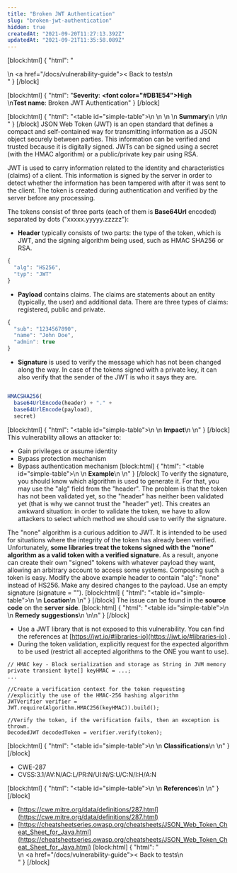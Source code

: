 ```yaml
---
title: "Broken JWT Authentication"
slug: "broken-jwt-authentication"
hidden: true
createdAt: "2021-09-20T11:27:13.392Z"
updatedAt: "2021-09-21T11:35:58.089Z"
---
```

[block:html]
{
  "html": "<div>\n  <a href=\"/docs/vulnerability-guide\">< Back to tests</a>\n</div>"
}
[/block]

[block:html]
{
  "html": "<b>Severity</b>: <b><font color=\"#DB1E54\">High</font></b><br>\n<b>Test name</b>: Broken JWT Authentication"
}
[/block]

[block:html]
{
  "html": "<table id=\"simple-table\">\n   <style>\n #simple-table {\n    border-collapse: separate;\n    width: 100%;\n    display: block;\n    display: table;\n  }\n#simple-table th {\n    padding: 1.5%;\n    text-align: left;\n    vertical-align: text-top;\n    background-color: #B2D6DA;\n  </style>\n  <body>\n    <tr>\n        <th><strong>Summary</strong></th>\n    </tr>\n</table>\n  </body>"
}
[/block]
JSON Web Token (JWT) is an open standard that defines a compact and self-contained way for transmitting information as a JSON object securely between parties. This information can be verified and trusted because it is digitally signed. JWTs can be signed using a secret (with the HMAC algorithm) or a public/private key pair using RSA. 

JWT is used to carry information related to the identity and characteristics (claims) of a client. This information is signed by the server in order to detect whether the information has been tampered with after it was sent to the client. The token is created during authentication and verified by the server before any processing.

The tokens consist of three parts (each of them is **Base64Url** encoded) separated by dots ("xxxxx.yyyyy.zzzzz"):

* **Header** typically consists of two parts: the type of the token, which is JWT, and the signing algorithm being used, such as HMAC SHA256 or RSA.

```js
{
  "alg": "HS256",
  "typ": "JWT"
}
```


* **Payload** contains claims. The claims are statements about an entity (typically, the user) and additional data. There are three types of claims: registered, public and private.


```js
{
  "sub": "1234567890",
  "name": "John Doe",
  "admin": true
}
```
* **Signature** is used to verify the message which has not been changed along the way. In case of the tokens signed with a private key, it can also verify that the sender of the JWT is who it says they are.


```js

HMACSHA256(
  base64UrlEncode(header) + "." +
  base64UrlEncode(payload),
  secret)
```
[block:html]
{
  "html": "<table id=\"simple-table\">\n    <tr>\n        <th><strong>Impact</strong></th>\n    </tr>\n</table>"
}
[/block]
This vulnerability allows an attacker to:
* Gain privileges or assume identity
* Bypass protection mechanism
* Bypass authentication mechanism
[block:html]
{
  "html": "<table id=\"simple-table\">\n    <tr>\n        <th><strong>Example</strong></th>\n    </tr>\n</table>"
}
[/block]
To verify the signature, you should know which algorithm is used to generate it. For that, you may use the "alg" field from the "header". The problem is that the token has not been validated yet, so the "header" has neither been validated yet (that is why we cannot trust the "header" yet). This creates an awkward situation: in order to validate the token, we have to allow attackers to select which method we should use to verify the signature. 

The "none" algorithm is a curious addition to JWT. It is intended to be used for situations where the integrity of the token has already been verified. Unfortunately, **some libraries treat the tokens signed with the “none” algorithm as a valid token with a verified signature**. As a result, anyone can create their own "signed" tokens with whatever payload they want, allowing an arbitrary account to access some systems. Composing such a token is easy. Modify the above example header to contain "alg": "none" instead of HS256. Make any desired changes to the payload. Use an empty signature (signature = "").
[block:html]
{
  "html": "<table id=\"simple-table\">\n    <tr>\n        <th><strong>Location</strong></th>\n    </tr>\n</table>"
}
[/block]
The issue can be found in the **source code** on the **server side**.
[block:html]
{
  "html": "<table id=\"simple-table\">\n    <tr>\n        <th><strong>Remedy suggestions</strong></th>\n    </tr>\n</table>\n"
}
[/block]
* Use a JWT library that is not exposed to this vulnerability. You can find the references at [https://jwt.io/#libraries-io](https://jwt.io/#libraries-io) .
* During the token validation, explicitly request for the expected algorithm to be used (restrict all accepted algorithms to the ONE you want to use). 

```
// HMAC key - Block serialization and storage as String in JVM memory
private transient byte[] keyHMAC = ...;
...

//Create a verification context for the token requesting
//explicitly the use of the HMAC-256 hashing algorithm
JWTVerifier verifier = JWT.require(Algorithm.HMAC256(keyHMAC)).build();

//Verify the token, if the verification fails, then an exception is thrown.
DecodedJWT decodedToken = verifier.verify(token);
```

[block:html]
{
  "html": "<table id=\"simple-table\">\n    <tr>\n        <th><strong>Classifications</strong></th>\n    </tr>\n</table>"
}
[/block]
* CWE-287
* CVSS:3.1/AV:N/AC:L/PR:N/UI:N/S:U/C:N/I:H/A:N

[block:html]
{
  "html": "<table id=\"simple-table\">\n    <tr>\n        <th><strong>References</strong></th>\n    </tr>\n</table>"
}
[/block]
* [https://cwe.mitre.org/data/definitions/287.html](https://cwe.mitre.org/data/definitions/287.html)
* [https://cheatsheetseries.owasp.org/cheatsheets/JSON_Web_Token_Cheat_Sheet_for_Java.html](https://cheatsheetseries.owasp.org/cheatsheets/JSON_Web_Token_Cheat_Sheet_for_Java.html)
[block:html]
{
  "html": "<div>\n  <a href=\"/docs/vulnerability-guide\">< Back to tests</a>\n</div>"
}
[/block]
